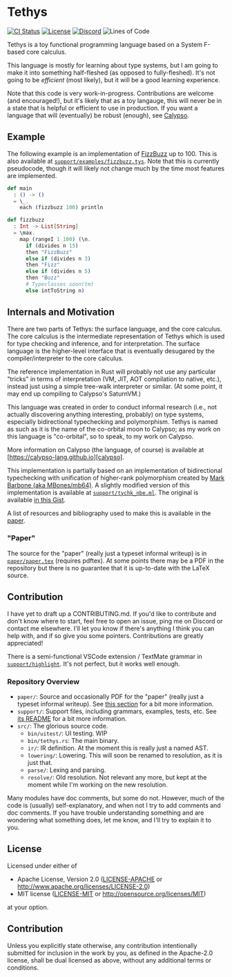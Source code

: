 # Tethys

[![CI Status][ci_badge]][ci_link] [![License][license_badge]][license_link] [![Discord](https://img.shields.io/discord/822290196057948171?style=flat-square&color=blue)](https://discord.gg/26X6ChQQcG) ![Lines of Code][tokei_loc]

[tokei_loc]: https://img.shields.io/tokei/lines/github/ThePuzzlemaker/Tethys?style=flat-square

[ci_badge]: https://img.shields.io/github/workflow/status/ThePuzzlemaker/Tethys/CI?style=flat-square
[ci_link]: https://github.com/ThePuzzlemaker/Tethys/actions

[license_badge]: https://img.shields.io/badge/license-MIT%2FApache--2.0-blue?style=flat-square
[license_link]: #license

[calypso]: https://calypso-lang.github.io/

Tethys is a toy functional programming language based on a System F-based core calculus. 

This language is mostly for learning about type systems, but I am going to make it into something half-fleshed (as opposed to fully-fleshed). It's not going to be *efficient* (most likely), but it will be a good learning experience.

Note that this code is very work-in-progress. Contributions are welcome (and encouraged!), but it's likely that as a toy langauge, this will never be in a state that is helpful or efficient to use in production. If you want a language that will (eventually) be robust (enough), see [Calypso][calypso].

## Example

The following example is an implementation of [FizzBuzz](https://en.wikipedia.org/wiki/Fizz_buzz) up to 100. This is also available at [`support/examples/fizzbuzz.tys`](./support/examples/fizzbuzz.tys). Note that this is currently pseudocode, though it will likely not change much by the time most features are implemented.

```elixir
def main
  : () -> ()
  = \_.
    each (fizzbuzz 100) println

def fizzbuzz
  : Int -> List[String]
  = \max.
    map (rangeI 1 100) (\n.
      if (divides n 15)
      then "FizzBuzz"
      else if (divides n 3)
      then "Fizz"
      else if (divides n 5)
      then "Buzz"
      # Typeclasses soon(tm)
      else intToString n)
```

## Internals and Motivation

There are two parts of Tethys: the surface language, and the core calculus. The core calculus is the intermediate representation of Tethys which is used for type checking and inference, and for interpretation. The surface language is the higher-level interface that is eventually desugared by the compiler/interpreter to the core calculus.

The reference implementation in Rust will probably not use any particular "tricks" in terms of interpretation (VM, JIT, AOT compilation to native, etc.), instead just using a simple tree-walk interpreter or similar. (At some point, it may end up compiling to Calypso's SaturnVM.)

This language was created in order to conduct informal research (i.e., not actually discovering anything interesting, probably) on type systems, especially bidirectional typechecking and polymorphism. Tethys is named as such as it is the name of the co-orbital moon to Calypso; as my work on this language is "co-orbital", so to speak, to my work on Calypso.

More information on Calypso (the language, of course) is available at [https://calypso-lang.github.io][calypso].

This implementation is partially based on an implementation of bidirectional typechecking with unification of higher-rank polymorphism created by [Mark Barbone (aka MBones/mb64)](https://github.com/mb64). A slightly modified version of this implementation is available at [`support/tychk_nbe.ml`](./support/tychk_nbe.ml). The original is available [in this Gist](https://gist.github.com/mb64/f49ccb1bbf2349c8026d8ccf29bd158e#file-tychk_nbe-ml).

A list of resources and bibliography used to make this is available in the [paper](#paper).

### "Paper"

The source for the "paper" (really just a typeset informal writeup) is in [`paper/paper.tex`](paper/paper.tex) (requires pdftex). At some points there may be a PDF in the repository but there is no guarantee that it is up-to-date with the LaTeX source.

## Contribution

I have yet to draft up a CONTRIBUTING.md. If you'd like to contribute and don't know where to start, feel free to open an issue, ping me on Discord or contact me elsewhere. I'll let you know if there's anything I think you can help with, and if so give you some pointers. Contributions are greatly appreciated!

There is a semi-functional VSCode extension / TextMate grammar in [`support/highlight`](./support/highlight). It's not perfect, but it works well enough.

### Repository Overview

- `paper/`: Source and occasionally PDF for the "paper" (really just a typeset informal writeup). See [this section](#paper) for a bit more information.
- `support/`: Support files, including grammars, examples, tests, etc. See [its README](./support/README.md) for a bit more information.
- `src/`: The glorious source code.
  - `bin/uitest/`: UI testing. WIP
  - `bin/tethys.rs`: The main binary.
  - `ir/`: IR definition. At the moment this is really just a named AST.
  - `lowering/`: Lowering. This will soon be renamed to resolution, as it is just that.
  - `parse/`: Lexing and parsing.
  - `resolve/`: Old resolution. Not relevant any more, but kept at the moment while I'm working on the new resolution.

Many modules have doc comments, but some do not. However, much of the code is (usually) self-explanatory, and when not I try to add comments and doc comments. If you have trouble understanding something and are wondering what something does, let me know, and I'll try to explain it to you.

## License

Licensed under either of

 * Apache License, Version 2.0
   ([LICENSE-APACHE](LICENSE-APACHE) or http://www.apache.org/licenses/LICENSE-2.0)
 * MIT license
   ([LICENSE-MIT](LICENSE-MIT) or http://opensource.org/licenses/MIT)

at your option.

## Contribution

Unless you explicitly state otherwise, any contribution intentionally submitted
for inclusion in the work by you, as defined in the Apache-2.0 license, shall be
dual licensed as above, without any additional terms or conditions.